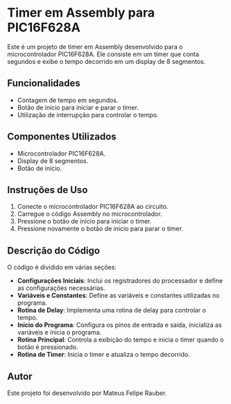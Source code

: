# Timer em Assembly para PIC16F628A

Este é um projeto de timer em Assembly desenvolvido para o microcontrolador PIC16F628A. Ele consiste em um timer que conta segundos e exibe o tempo decorrido em um display de 8 segmentos.

## Funcionalidades

- Contagem de tempo em segundos.
- Botão de início para iniciar e parar o timer.
- Utilização de interrupção para controlar o tempo.

## Componentes Utilizados

- Microcontrolador PIC16F628A.
- Display de 8 segmentos.
- Botão de início.

## Instruções de Uso

1. Conecte o microcontrolador PIC16F628A ao circuito.
2. Carregue o código Assembly no microcontrolador.
3. Pressione o botão de início para iniciar o timer.
4. Pressione novamente o botão de início para parar o timer.

## Descrição do Código

O código é dividido em várias seções:

- **Configurações Iniciais**: Inclui os registradores do processador e define as configurações necessárias.
- **Variáveis e Constantes**: Define as variáveis e constantes utilizadas no programa.
- **Rotina de Delay**: Implementa uma rotina de delay para controlar o tempo.
- **Início do Programa**: Configura os pinos de entrada e saída, inicializa as variáveis e inicia o programa.
- **Rotina Principal**: Controla a exibição do tempo e inicia o timer quando o botão é pressionado.
- **Rotina de Timer**: Inicia o timer e atualiza o tempo decorrido.

## Autor

Este projeto foi desenvolvido por Mateus Felipe Rauber.

